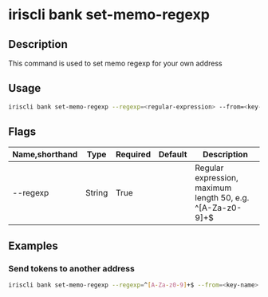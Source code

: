 
# iriscli bank set-memo-regexp

## Description

This command is used to set memo regexp for your own address

## Usage

```bash
iriscli bank set-memo-regexp --regexp=<regular-expression> --from=<key-name> --fee=<native-fee> --chain-id=<chain-id>
```

## Flags

| Name,shorthand   | Type   | Required | Default               | Description                                                  |
| ---------------- | ------ | -------- | --------------------- | ------------------------------------------------------------ |
| --regexp         | String | True     |                       | Regular expression, maximum length 50, e.g. ^[A-Za-z0-9]+$   |

## Examples

### Send tokens to another address

```bash
iriscli bank set-memo-regexp --regexp=^[A-Za-z0-9]+$ --from=<key-name> --amount=10iris --fee=0.3iris --chain-id=irishub
```